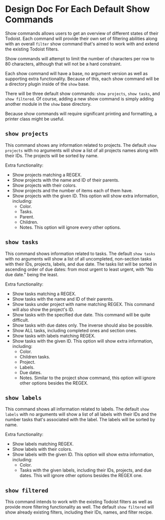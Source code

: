 # Design Doc For Each Default Show Commands

Show commands allows users to get an overview of different states of their
Todoist. Each command will provide their own set of filtering abilities along
with an overall `filter` show command that's aimed to work with and extend the
existing Todoist filters.

Show commands will attempt to limit the number of characters per row to 80
characters, although that will not be a hard constraint.

Each show command will have a base, no argument version as well as supporting
extra functionality. Because of this, each show command will be a directory
plugin inside of the `show` base.

There will be three default show commands: `show projects`, `show tasks`, and
`show filtered`. Of course, adding a new show command is simply adding another
module in the `show` base directory.

Because show commands will require significant printing and formatting, a
printer class might be useful.

## `show projects`

This command shows any information related to projects. The default `show
projects` with no arguments will show a list of all projects names along with
their IDs. The projects will be sorted by name.

Extra functionality:
- Show projects matching a REGEX.
- Show projects with the name and ID of their parents.
- Show projects with their colors.
- Show projects and the number of items each of them have.
- Show projects with the given ID. This option will show extra information,
  including:
  - Color.
  - Tasks.
  - Parent.
  - Children.
  - Notes.
  This option will ignore every other options.

## `show tasks`

This command shows information related to tasks. The default `show tasks` with
no arguments will show a list of all uncompleted, non-section tasks with their
IDs, projects, labels, and due date. The tasks list will be sorted in ascending
order of due dates: from most urgent to least urgent, with "No due date." being
the least.

Extra functionality:
- Show tasks matching a REGEX.
- Show tasks with the name and ID of their parents.
- Show tasks under project with name matching REGEX. This command will also show
  the project's ID.
- Show tasks with the specified due date. This command will be quite difficult.
- Show tasks with due dates only. The inverse should also be possible.
- Show ALL tasks, including completed ones and section ones.
- Show tasks with labels matching REGEX.
- Show tasks with the given ID. This option will show extra information,
  including:
  - Color.
  - Children tasks.
  - Project.
  - Labels.
  - Due dates.
  - Notes.
  Similar to the project show command, this option will ignore other options
  besides the REGEX.

## `show labels`

This command shows all information related to labels. The default `show labels`
with no arguments will show a list of all labels with their IDs and the number
tasks that's associated with the label. The labels will be sorted by name.

Extra functionality:
- Show labels matching REGEX.
- Show labels with their colors.
- Show labels with the given ID. This option will show extra information,
  including:
  - Color.
  - Tasks with the given labels, including their IDs, projects, and due dates.
  This will ignore other options besides the REGEX one.

## `show filtered`

This command intends to work with the existing Todoist filters as well as
provide more filtering functionality as well. The default `show filtered` will
show already existing filters, including their IDs, names, and filter recipe.
